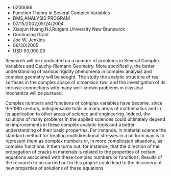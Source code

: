 
* 0200689
* Function Theory in Several Complex Variables
* DMS,ANALYSIS PROGRAM
* 07/15/2002,05/24/2004
* Xiaojun Huang,NJ,Rutgers University New Brunswick
* Continuing Grant
* Joe W. Jenkins
* 06/30/2005
* USD 93,000.00

Research will be conducted on a number of problems in Several Complex Variables
and Cauchy-Riemann Geometry. More specifically, the better understanding of
various rigidity phenomena in complex analysis and complex geometry will be
sought. The study the analytic structure of real surfaces in the complex space
of dimension two, and the investigation of its intrinsic connections with many
well-known problems in classical mechanics will be pursued.

Complex numbers and functions of complex variables have become, since the 19th
century, indispensable tools in many areas of mathematics and in its application
to other areas of science and engineering. Indeed, the solutions of many
problems in the applied sciences could ultimately depend on improvements in
these complex analytic tools and a better understanding of their basic
properties. For instance, in material science the standard method for treating
multidirectional stresses in a uniform way is to represent them as complex
numbers or, in more complicated situations, as complex functions. It then turns
out, for instance, that the direction of the propagation of cracks in materials
is related to the properties of certain equations associated with these complex
numbers or functions. Results of the research to be carried out in this project
could lead to the discovery of new properties of solutions of these equations.
